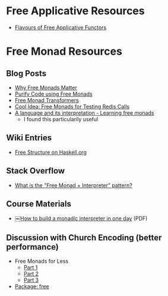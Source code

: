 # Free Applicative Resources
- [Flavours of Free Applicative Functors](https://ro-che.info/articles/2013-03-31-flavours-of-free-applicative-functors)

# Free Monad Resources

## Blog Posts
- [Why Free Monads Matter](http://www.haskellforall.com/2012/06/you-could-have-invented-free-monads.html)
- [Purify Code using Free Monads](http://www.haskellforall.com/2012/07/purify-code-using-free-monads.html)
- [Free Monad Transformers](http://www.haskellforall.com/2012/07/free-monad-transformers.html)
- [Cool Idea: Free Monads for Testing Redis Calls](http://michaelxavier.net/posts/2014-04-27-Cool-Idea-Free-Monads-for-Testing-Redis-Calls.html)
- [A language and its interpretation - Learning free monads](http://debasishg.blogspot.ca/2013/01/a-language-and-its-interpretation.html)
  - I found this particularily useful

## Wiki Entries
- [Free Structure on Haskell.org](https://wiki.haskell.org/Free_structure)

## Stack Overflow
- [What is the "Free Monad + Interpreter" pattern?](http://programmers.stackexchange.com/questions/242795/what-is-the-free-monad-interpreter-pattern)

## Course Materials
- [￼How to build a monadic interpreter in one day](https://wiki.haskell.org/wikiupload/c/c6/ICMI45-paper-en.pdf) (PDF)

## Discussion with Church Encoding (better performance)
- Free Monads for Less
  - [Part 1](http://comonad.com/reader/2011/free-monads-for-less/)
  - [Part 2](http://comonad.com/reader/2011/free-monads-for-less-2/)
  - [Part 3](http://comonad.com/reader/2011/free-monads-for-less-3/)
- [Package: free](http://shared.botis.org/slides/free.pdf)
